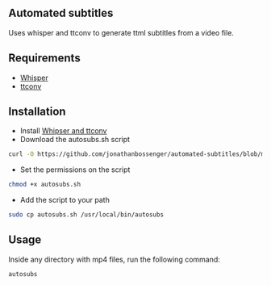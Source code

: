 ## Automated subtitles

Uses whisper and ttconv to generate ttml subtitles from a video file.

## Requirements
- [Whisper](https://github.com/openai/whisper)
- [ttconv](https://github.com/sandflow/ttconv)

## Installation
- Install [Whipser and ttconv](https://jonathanbossenger.com/generating-automated-subtitles-with-openais-whisper-on-ubuntu-22-04/)
- Download the autosubs.sh script
```bash
curl -O https://github.com/jonathanbossenger/automated-subtitles/blob/main/autosubs.sh 
```
- Set the permissions on the script
```bash
chmod +x autosubs.sh
```
- Add the script to your path
```bash
sudo cp autosubs.sh /usr/local/bin/autosubs
```
## Usage
Inside any directory with mp4 files, run the following command:
```bash
autosubs
```
